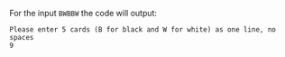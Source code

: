 For the input `BWBBW` the code will output:
```text
Please enter 5 cards (B for black and W for white) as one line, no spaces
9
```
